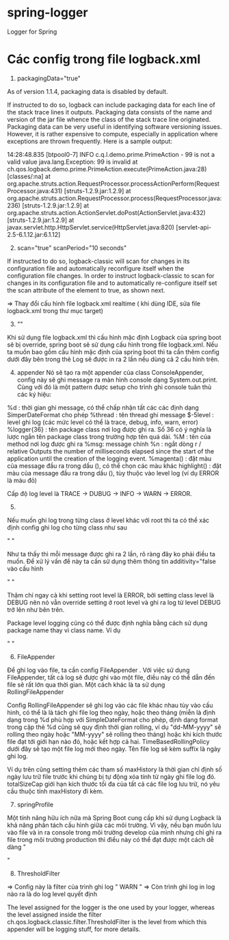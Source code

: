 # spring-logger
Logger for Spring

# Các config trong file logback.xml

1. packagingData="true"

As of version 1.1.4, packaging data is disabled by default.

If instructed to do so, logback can include packaging data for each line of the stack trace lines it outputs. Packaging data consists of the name and version of the jar file whence the class of the stack trace line originated. Packaging data can be very useful in identifying software versioning issues. However, it is rather expensive to compute, especially in application where exceptions are thrown frequently. Here is a sample output:

14:28:48.835 [btpool0-7] INFO  c.q.l.demo.prime.PrimeAction - 99 is not a valid value
java.lang.Exception: 99 is invalid
  at ch.qos.logback.demo.prime.PrimeAction.execute(PrimeAction.java:28) [classes/:na]
  at org.apache.struts.action.RequestProcessor.processActionPerform(RequestProcessor.java:431) [struts-1.2.9.jar:1.2.9]
  at org.apache.struts.action.RequestProcessor.process(RequestProcessor.java:236) [struts-1.2.9.jar:1.2.9]
  at org.apache.struts.action.ActionServlet.doPost(ActionServlet.java:432) [struts-1.2.9.jar:1.2.9]
  at javax.servlet.http.HttpServlet.service(HttpServlet.java:820) [servlet-api-2.5-6.1.12.jar:6.1.12]

2. scan="true" scanPeriod="10 seconds"

If instructed to do so, logback-classic will scan for changes in its configuration file and automatically reconfigure itself when the configuration file changes. In order to instruct logback-classic to scan for changes in its configuration file and to automatically re-configure itself set the scan attribute of the <configuration> element to true, as shown next.

=> Thay đổi cấu hình file logback.xml realtime ( khi dùng IDE, sửa file logback.xml trong thư mục target)

3. "<include resource="org/springframework/boot/logging/logback/base.xml"/>"

Khi sử dụng file logback.xml thì cấu hình mặc định Logback của spring boot sẽ bị override, spring boot sẽ sử dụng cấu hình trong file logback.xml. Nếu ta muốn bao gồm cấu hình mặc định của spring boot thì ta cần thêm config dưới đây bên trong thẻ <configuration>
Log sẽ được in ra 2 lần nếu dùng cả 2 cấu hình trên.

4. appender
Nó sẽ tạo ra một appender của class ConsoleAppender, config này sẽ ghi message ra màn hình console dạng System.out.print. Cùng với đó là một pattern được setup cho trình ghi console tuân thủ các ký hiệu:

%d : thời gian ghi message, có thể chấp nhận tất các các định dạng SimperDateFormat cho phép
%thread : tên thread ghi message
$-5level : level ghi log (các mức level có thể là trace, debug, info, warn, error)
%logger{36} : tên package class nơi log được ghi ra. Số 36 có ý nghĩa là lược ngắn tên package class trong trường hợp tên quá dài.
%M : tên của method nơi log được ghi ra
%msg: message chính
%n : ngắt dòng
r / relative	Outputs the number of milliseconds elapsed since the start of the application until the creation of the logging event.
%magenta() : đặt màu của message đầu ra trong dấu (), có thể chọn các màu khác
highlight() : đặt màu của message đầu ra trong dấu (), tùy thuộc vào level log (ví dụ ERROR là màu đỏ)

Cấp độ log level là TRACE -> DUBUG -> INFO -> WARN -> ERROR.

5.

Nếu muốn ghi log trong từng class ở level khác với root thì ta có thể xác định config ghi log cho từng class như sau

"<logger name="com.lankydan.service.MyServiceImpl" level="debug">
  <appender-ref ref="STDOUT" />
</logger> "

Như ta thấy thì mỗi message được ghi ra 2 lần, rõ ràng đây ko phải điều ta muốn. Để xử lý vấn đề này ta cần sử dụng thêm thông tin additivity="false vào cấu hình

"<logger name="com.lankydan.service.MyServiceImpl" additivity="false" level="debug">
  <appender-ref ref="STDOUT" />
</logger>"

Thậm chí ngay cả khi setting root level là ERROR, bởi setting class level là DEBUG nên nó vẫn override setting ở root level và ghi ra log từ level DEBUG trở lên như bên trên.

Package level logging cũng có thể được định nghĩa bằng cách sử dụng package name thay vì class name. Ví dụ

"<logger name="com.lankydan.service" additivity="false" level="debug">
  <appender-ref ref="STDOUT" />
</logger>" 

6. FileAppender

Để ghi log vào file, ta cần config FileAppender . Với việc sử dụng FileAppender, tất cả log sẽ được ghi vào một file, điều này có thể dẫn đến file sẽ rất lớn qua thời gian. Một cách khác là ta sử dụng RollingFileAppender

Config RollingFileAppender sẽ ghi log vào các file khác nhau tùy vào cấu hình, có thể là là tách ghi file log theo ngày, hoặc theo tháng (miễn là định dạng trong %d phù hợp với SimpleDateFormat cho phép, định dạng format trong cặp thẻ %d cũng sẽ quy định thời gian rolling, ví dụ "dd-MM-yyyy" sẽ rolling theo ngày hoặc "MM-yyyy" sẽ rolling theo tháng) hoặc khi kích thước file đạt tới giới hạn nào đó, hoặc kết hợp cả hai.
TimeBasedRollingPolicy dưới đây sẽ tạo một file log mới theo ngày. Tên file log sẽ kèm suffix là ngày ghi log.

Ví dụ trên cũng setting thêm các tham số maxHistory là thời gian chỉ định số ngày lưu trữ file trước khi chúng bị tự động xóa tính từ ngày ghi file log đó. totalSizeCap giới hạn kích thước tối đa của tất cả các file log lưu trữ, nó yêu cầu thuộc tính maxHistory đi kèm.

7. springProfile

Một tính năng hữu ích nữa mà Spring Boot cung cấp khi sử dụng Logback là khả năng phân tách cấu hình giữa các môi trường. Vì vậy, nếu bạn muốn lưu vào file và in ra console trong môi trường develop của mình nhưng chỉ ghi ra file trong môi trường production thì điều này có thể đạt được một cách dễ dàng
"<?xml version="1.0" encoding="UTF-8"?>
<configuration>

  <!-- config for STDOUT and SAVE-TO-FILE -->

  <springProfile name="dev">
    <root level="info">
      <appender-ref ref="STDOUT"/>
      <appender-ref ref="SAVE-TO-FILE"/>
    </root>
    <logger name="com.lankydan.service.MyServiceImpl" additivity="false" level="debug">
      <appender-ref ref="STDOUT"/>
      <appender-ref ref="SAVE-TO-FILE"/>
    </logger>
  </springProfile>

  <springProfile name="prod">
    <root level="info">
      <appender-ref ref="SAVE-TO-FILE"/>
    </root>
    <logger name="com.lankydan.service.MyServiceImpl" additivity="false" level="error">
      <appender-ref ref="SAVE-TO-FILE"/>
    </logger>
  </springProfile>

</configuration>    "

8. ThresholdFilter

=> Config này là filter của trình ghi log 
"<filter class="ch.qos.logback.classic.filter.ThresholdFilter">
      <level>WARN</level>
</filter>"
=> Còn trình ghi log in log nào ra là do log level quyết định
    
    

The level assigned for the logger is the one used by your logger, whereas the level assigned inside the filter ch.qos.logback.classic.filter.ThresholdFilter is the level from which this appender will be logging stuff, for more details.

